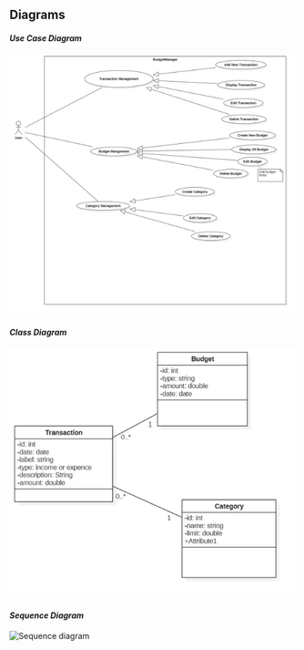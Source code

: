 ## **Diagrams**
#### ***Use Case Diagram***
![Use case uml diagram](./uml/use.webp)
#### ***Class Diagram***
![Class diagram](./uml/class.webp)
#### ***Sequence Diagram***
![Sequence diagram](./uml/sequence.webp)